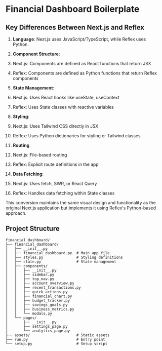 # Financial Dashboard Boilerplate
## Key Differences Between Next.js and Reflex

1. **Language**: Next.js uses JavaScript/TypeScript, while Reflex uses Python.
2. **Component Structure**:

1. Next.js: Components are defined as React functions that return JSX
2. Reflex: Components are defined as Python functions that return Reflex components



3. **State Management**:

1. Next.js: Uses React hooks like useState, useContext
2. Reflex: Uses State classes with reactive variables



4. **Styling**:

1. Next.js: Uses Tailwind CSS directly in JSX
2. Reflex: Uses Python dictionaries for styling or Tailwind classes



5. **Routing**:

1. Next.js: File-based routing
2. Reflex: Explicit route definitions in the app



6. **Data Fetching**:

1. Next.js: Uses fetch, SWR, or React Query
2. Reflex: Handles data fetching within State classes

This conversion maintains the same visual design and functionality as the original Next.js application but implements it using Reflex's Python-based approach.
## Project Structure
```
financial_dashboard/
├── financial_dashboard/
│   ├── __init__.py
│   ├── financial_dashboard.py  # Main app file
│   ├── styles.py               # Styling definitions
│   ├── state.py                # State management
│   ├── components/
│   │   ├── __init__.py
│   │   ├── sidebar.py
│   │   ├── top_nav.py
│   │   ├── account_overview.py
│   │   ├── recent_transactions.py
│   │   ├── quick_actions.py
│   │   ├── financial_chart.py
│   │   ├── budget_tracker.py
│   │   ├── savings_goals.py
│   │   ├── business_metrics.py
│   │   └── modals.py
│   └── pages/
│       ├── __init__.py
│       ├── settings_page.py
│       └── analytics_page.py
├── assets/                     # Static assets
├── run.py                      # Entry point
└── setup.py                    # Setup script
```